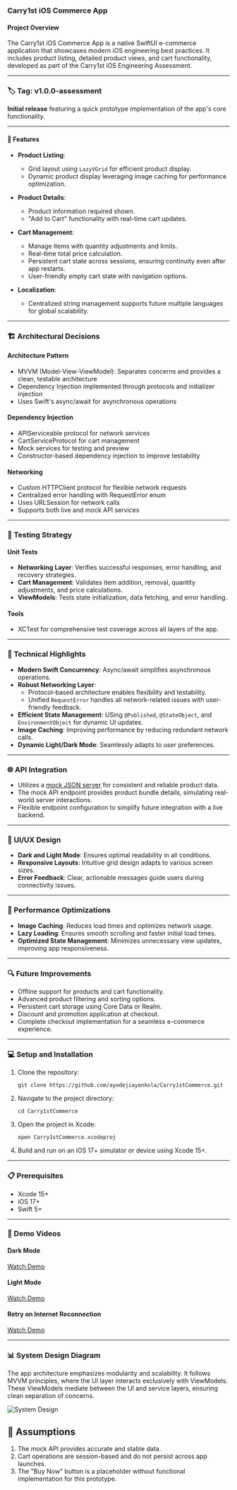 ### Carry1st iOS Commerce App  

#### Project Overview  
The Carry1st iOS Commerce App is a native SwiftUI e-commerce application that showcases modern iOS engineering best practices. It includes product listing, detailed product views, and cart functionality, developed as part of the Carry1st iOS Engineering Assessment.  

---

### 🏷️ Tag: v1.0.0-assessment
**Initial release** featuring a quick prototype implementation of the app's core functionality.  

--- 

#### 🚀 Features  
- **Product Listing**:  
  - Grid layout using `LazyVGrid` for efficient product display.  
  - Dynamic product display leveraging image caching for performance optimization.  

- **Product Details**:  
  - Product information required shown.  
  - "Add to Cart" functionality with real-time cart updates.  

- **Cart Management**:  
  - Manage items with quantity adjustments and limits.  
  - Real-time total price calculation.  
  - Persistent cart state across sessions, ensuring continuity even after app restarts.  
  - User-friendly empty cart state with navigation options.  

- **Localization**:  
  - Centralized string management supports future multiple languages for global scalability.  

---

 

### 🏗 Architectural Decisions
#### Architecture Pattern

- MVVM (Model-View-ViewModel): Separates concerns and provides a clean, testable architecture
- Dependency Injection implemented through protocols and initializer injection
- Uses Swift's async/await for asynchronous operations

#### Dependency Injection

- APIServiceable protocol for network services
- CartServiceProtocol for cart management
- Mock services for testing and preview
- Constructor-based dependency injection to improve testability

#### Networking

- Custom HTTPClient protocol for flexible network requests
- Centralized error handling with RequestError enum
- Uses URLSession for network calls
- Supports both live and mock API services


---

### 🧪 Testing Strategy  

#### **Unit Tests**  
- **Networking Layer**: Verifies successful responses, error handling, and recovery strategies.  
- **Cart Management**: Validates item addition, removal, quantity adjustments, and price calculations.  
- **ViewModels**: Tests state initialization, data fetching, and error handling.  

#### **Tools**  
- XCTest for comprehensive test coverage across all layers of the app.  

---

### 🔧 Technical Highlights  
- **Modern Swift Concurrency**: Async/await simplifies asynchronous operations.  
- **Robust Networking Layer**:  
  - Protocol-based architecture enables flexibility and testability.  
  - Unified `RequestError` handles all network-related issues with user-friendly feedback.  
- **Efficient State Management**: USing `@Published`, `@StateObject`, and `EnvironmentObject` for dynamic UI updates.  
- **Image Caching**: Improving performance by reducing redundant network calls.  
- **Dynamic Light/Dark Mode**: Seamlessly adapts to user preferences.  

---

### 🌐 API Integration  

- Utilizes a [mock JSON server](https://my-json-server.typicode.com/carry1stdeveloper/mock-product-api/productBundles) for consistent and reliable product data.  
- The mock API endpoint provides product bundle details, simulating real-world server interactions.  
- Flexible endpoint configuration to simplify future integration with a live backend.  

---

### 🎨 UI/UX Design  
- **Dark and Light Mode**: Ensures optimal readability in all conditions.  
- **Responsive Layouts**: Intuitive grid design adapts to various screen sizes.  
- **Error Feedback**: Clear, actionable messages guide users during connectivity issues.  

---

### 🚧 Performance Optimizations  
- **Image Caching**: Reduces load times and optimizes network usage.  
- **Lazy Loading**: Ensures smooth scrolling and faster initial load times.  
- **Optimized State Management**: Minimizes unnecessary view updates, improving app responsiveness.  

---

### 🔍 Future Improvements  
- Offline support for products and cart functionality.  
- Advanced product filtering and sorting options.  
- Persistent cart storage using Core Data or Realm.  
- Discount and promotion application at checkout.  
- Complete checkout implementation for a seamless e-commerce experience.  

---

### 💻 Setup and Installation  

1. Clone the repository:  
   ```
   git clone https://github.com/ayodejiayankola/Carry1stCommerce.git  
   ```  
2. Navigate to the project directory:  
   ``` 
   cd Carry1stCommerce  
   ```  
3. Open the project in Xcode:  
   ``` 
   open Carry1stCommerce.xcodeproj  
   ```  
4. Build and run on an iOS 17+ simulator or device using Xcode 15+.  

---

### 📋 Prerequisites  
- Xcode 15+  
- iOS 17+  
- Swift 5+  

---

### 🎥 Demo Videos  

#### Dark Mode  
[Watch Demo](https://github.com/user-attachments/assets/55e0cb8b-3471-41f9-858b-70fc0e2ca14a)  

#### Light Mode  
[Watch Demo](https://github.com/user-attachments/assets/80fcb923-8cf5-4b21-b6db-c3b375d09285)  

#### Retry on Internet Reconnection  
[Watch Demo](https://github.com/user-attachments/assets/90653622-3191-4aaf-8f78-720f6536d8fa)  

---

### 📊 System Design Diagram  
The app architecture emphasizes modularity and scalability. It follows MVVM principles, where the UI layer interacts exclusively with ViewModels. These ViewModels mediate between the UI and service layers, ensuring clean separation of concerns.  

![System Design](https://github.com/user-attachments/assets/5ef072d0-a9df-41ac-ab54-b6003b9a1d34)  

## 📝 Assumptions
1. The mock API provides accurate and stable data.
2. Cart operations are session-based and do not persist across app launches.
3. The "Buy Now" button is a placeholder without functional implementation for this prototype.

